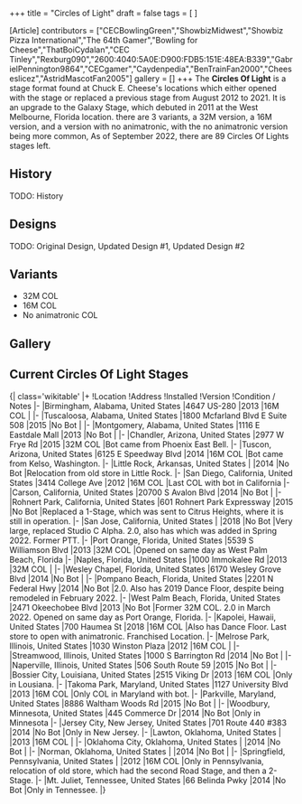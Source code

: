 +++
title = "Circles of Light"
draft = false
tags = [ ]

[Article]
contributors = ["CECBowlingGreen","ShowbizMidwest","Showbiz Pizza International","The 64th Gamer","Bowling for Cheese","ThatBoiCydalan","CEC Tinley","Rexburg090","2600:4040:5A0E:D900:FDB5:151E:48EA:B339","GabrielPennington9864","CECgamer","Caydenpedia","BenTrainFan2000","Cheeseslicez","AstridMascotFan2005"]
gallery = []
+++
The **Circles Of Light** is a stage format found at Chuck E. Cheese's locations which either opened with the stage or replaced a previous stage from August 2012 to 2021. It is an upgrade to the Galaxy Stage, which debuted in 2011 at the West Melbourne, Florida location. there are 3 variants, a 32M version, a 16M version, and a version with no animatronic, with the no animatronic version being more common, As of September 2022, there are 89 Circles Of Lights stages left.

## History ##
TODO: History

## Designs ##
TODO: Original Design, Updated Design #1, Updated Design #2

## Variants ##

* 32M COL
* 16M COL
* No animatronic COL

## Gallery ##


## Current Circles Of Light Stages ##
{| class='wikitable'
|+
!Location
!Address
!Installed
!Version
!Condition / Notes
|-
|Birmingham, Alabama, United States
|4647 US-280
|2013
|16M COL
|
|-
|Tuscaloosa, Alabama, United States
|1800 Mcfarland Blvd  E Suite 508
|2015
|No Bot
|
|-
|Montgomery, Alabama, United States
|1116 E Eastdale Mall
|2013
|No Bot
|
|-
|Chandler, Arizona, United States
|2977 W Frye Rd
|2015
|32M COL
|Bot came from Phoenix East Bell.
|-
|Tuscon, Arizona, United States
|6125 E Speedway Blvd
|2014
|16M COL
|Bot came from Kelso, Washington.
|-
|Little Rock, Arkansas, United States
|
|2014
|No Bot
|Relocation from old store in Little Rock.
|-
|San Diego, California, United States
|3414 College Ave
|2012
|16M COL
|Last COL with bot in California
|-
|Carson, California, United States
|20700 S Avalon Blvd
|2014
|No Bot
|
|-
|Rohnert Park, California, United States
|601 Rohnert Park Expressway
|2015
|No Bot
|Replaced a 1-Stage, which was sent to Citrus Heights, where it is still in operation.
|-
|San Jose, California, United States
|
|2018
|No Bot
|Very large, replaced Studio C Alpha. 2.0, also has  which was added in Spring 2022. Former PTT.
|-
|Port Orange, Florida, United States
|5539 S Williamson Blvd
|2013
|32M COL
|Opened on same day as West Palm Beach, Florida
|-
|Naples, Florida, United States
|1000 Immokalee Rd
|2013
|32M COL
|
|-
|Wesley Chapel, Florida, United States
|6170 Wesley Grove Blvd
|2014
|No Bot
|
|-
|Pompano Beach, Florida, United States
|2201 N Federal Hwy
|2014
|No Bot
|2.0. Also has 2019 Dance Floor, despite being remodeled in February 2022.
|-
|West Palm Beach, Florida, United States
|2471 Okeechobee Blvd
|2013
|No Bot
|Former 32M COL. 2.0 in March 2022. Opened on same day as Port Orange, Florida.
|-
|Kapolei, Hawaii, United States
|700 Haumea St
|2018
|16M COL
|Also has Dance Floor. Last store to open with animatronic. Franchised Location.
|-
|Melrose Park, Illinois, United States
|1030 Winston Plaza
|2012
|16M COL
|
|-
|Streamwood, Illinois, United States
|1000 S Barrington Rd
|2014
|No Bot
|
|-
|Naperville, Illinois, United States
|506 South Route 59
|2015
|No Bot
|
|-
|Bossier City, Louisiana, United States
|2515 Viking Dr
|2013
|16M COL
|Only in Lousiana.
|-
|Takoma Park, Maryland, United States
|1127 University Blvd
|2013
|16M COL
|Only COL in Maryland with bot.
|-
|Parkville, Maryland, United States
|8886 Waltham Woods Rd
|2015
|No Bot
|
|-
|Woodbury, Minnesota, United States
|445 Commerce Dr
|2014
|No Bot
|Only in Minnesota
|-
|Jersey City, New Jersey, United States
|701 Route 440 #383
|2014
|No Bot
|Only in New Jersey.
|-
|Lawton, Oklahoma, United States
|
|2013
|16M COL
|
|-
|Oklahoma City, Oklahoma, United States
|
|2014
|No Bot
|
|-
|Norman, Oklahoma, United States
|
|2014
|No Bot
|
|-
|Springfield, Pennsylvania, United States
|
|2012
|16M COL
|Only in Pennsylvania, relocation of old store, which had the second Road Stage, and then a 2-Stage.
|-
|Mt. Juliet, Tennessee, United States
|66 Belinda Pwky
|2014
|No Bot
|Only in Tennessee.
|}